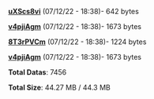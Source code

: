 [**uXScs8vi**](/data/uXScs8vi.txt) (07/12/22 - 18:38)- 642 bytes

[**v4pjiAgm**](/data/v4pjiAgm.txt) (07/12/22 - 18:38)- 1673 bytes

[**8T3rPVCm**](/data/8T3rPVCm.txt) (07/12/22 - 18:38)- 1224 bytes

[**v4pjiAgm**](/data/v4pjiAgm.txt) (07/12/22 - 18:38)- 1673 bytes

**Total Datas**: 7456

**Total Size**: 44.27 MB / 44.3 MB
